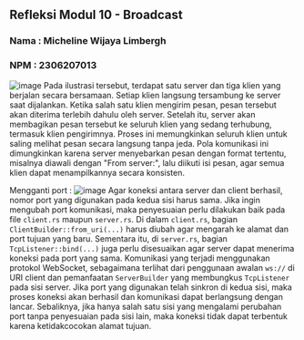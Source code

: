 ## Refleksi Modul 10 - Broadcast

### Nama : Micheline Wijaya Limbergh
### NPM : 2306207013

![image](https://github.com/user-attachments/assets/31f17db3-2cf7-4930-a8c2-7228c1df771b)
Pada ilustrasi tersebut, terdapat satu server dan tiga klien yang berjalan secara bersamaan. Setiap klien langsung tersambung ke server saat dijalankan. Ketika salah satu klien mengirim pesan, pesan tersebut akan diterima terlebih dahulu oleh server. Setelah itu, server akan membagikan pesan tersebut ke seluruh klien yang sedang terhubung, termasuk klien pengirimnya. Proses ini memungkinkan seluruh klien untuk saling melihat pesan secara langsung tanpa jeda. Pola komunikasi ini dimungkinkan karena server menyebarkan pesan dengan format tertentu, misalnya diawali dengan "From server:", lalu diikuti isi pesan, agar semua klien dapat menampilkannya secara konsisten.


Mengganti port :
![image](https://github.com/user-attachments/assets/f0dc14d8-b425-4548-949d-5eb3819af18e)
Agar koneksi antara server dan client berhasil, nomor port yang digunakan pada kedua sisi harus sama. Jika ingin mengubah port komunikasi, maka penyesuaian perlu dilakukan baik pada file `client.rs` maupun `server.rs`. Di dalam `client.rs`, bagian `ClientBuilder::from_uri(...)` harus diubah agar mengarah ke alamat dan port tujuan yang baru. Sementara itu, di `server.rs`, bagian `TcpListener::bind(...)` juga perlu disesuaikan agar server dapat menerima koneksi pada port yang sama. Komunikasi yang terjadi menggunakan protokol WebSocket, sebagaimana terlihat dari penggunaan awalan `ws://` di URI client dan pemanfaatan `ServerBuilder` yang membungkus `TcpListener` pada sisi server. Jika port yang digunakan telah sinkron di kedua sisi, maka proses koneksi akan berhasil dan komunikasi dapat berlangsung dengan lancar. Sebaliknya, jika hanya salah satu sisi yang mengalami perubahan port tanpa penyesuaian pada sisi lain, maka koneksi tidak dapat terbentuk karena ketidakcocokan alamat tujuan.


